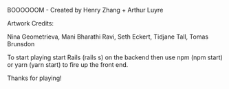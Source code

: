 BOOOOOOM - Created by Henry Zhang + Arthur Luyre

Artwork Credits:

Nina Geometrieva,
Mani Bharathi Ravi,
Seth Eckert,
Tidjane Tall,
Tomas Brunsdon


To start playing start Rails (rails s) on the backend
then use npm (npm start) or yarn (yarn start) to fire up the front end.

Thanks for playing!
